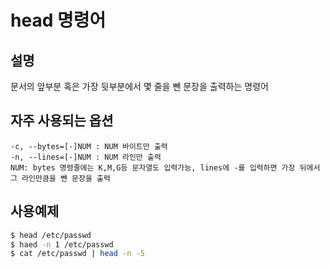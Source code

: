 head 명령어
==========================

## 설명
문서의 앞부분 혹은 가장 뒷부분에서 몇 줄을 뺀 문장을 출력하는 명령어

## 자주 사용되는 옵션
```
-c, --bytes=[-]NUM : NUM 바이트만 출력
-n, --lines=[-]NUM : NUM 라인만 출력
NUM: bytes 명령줄에는 K,M,G등 문자열도 입력가능, lines에 -를 입력하면 가장 뒤에서 그 라인만큼을 뺀 문장을 출력
```

## 사용예제
```bash
$ head /etc/passwd
$ haed -n 1 /etc/passwd
$ cat /etc/passwd | head -n -5
```
